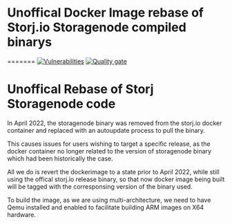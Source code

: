 # Unoffical Docker Image rebase of Storj.io Storagenode compiled binarys
=======
[![Vulnerabilities](https://sonarcloud.io/api/project_badges/measure?project=CutieePie-bit_storj-unofficial&metric=vulnerabilities)](https://sonarcloud.io/summary/new_code?id=CutieePie-bit_storj-unofficial) [![Quality gate](https://sonarcloud.io/api/project_badges/quality_gate?project=CutieePie-bit_storj-unofficial)](https://sonarcloud.io/summary/new_code?id=CutieePie-bit_storj-unofficial)

# Unoffical Rebase of Storj Storagenode code

In April 2022, the storagenode binary was removed from the storj.io docker container and replaced with an autoupdate process to pull the binary.

This causes issues for users wishing to target a specific release, as the docker container no longer related to the version of storagenode binary which had been historically the case.

All we do is revert the dockerimage to a state prior to April 2022, while still using the offical storj.io release binary, so that now docker image being built will be tagged with the corresponsing version of the binary used.

To build the image, as we are using multi-architecture, we need to have Qemu installed and enabled to facilitate building ARM images on X64 hardware.

